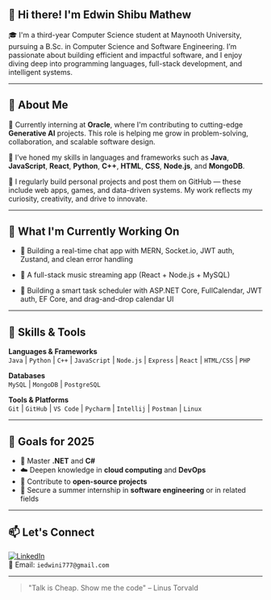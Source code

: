 ## 👋 Hi there! I'm Edwin Shibu Mathew

🎓 I'm a third-year Computer Science student at Maynooth University, pursuing a B.Sc. in Computer Science and Software Engineering. I’m passionate about building efficient and impactful software, and I enjoy diving deep into programming languages, full-stack development, and intelligent systems.

---

## 💼 About Me

🔹 Currently interning at **Oracle**, where I'm contributing to cutting-edge **Generative AI** projects. This role is helping me grow in problem-solving, collaboration, and scalable software design.

🔹 I’ve honed my skills in languages and frameworks such as **Java**, **JavaScript**, **React**, **Python**, **C++**, **HTML**, **CSS**, **Node.js**, and **MongoDB**.

🔹 I regularly build personal projects and post them on GitHub — these include web apps, games, and data-driven systems. My work reflects my curiosity, creativity, and drive to innovate.

---

## 🚀 What I'm Currently Working On

- 💬 Building a real-time chat app with MERN, Socket.io, JWT auth, Zustand, and clean error handling
  
- 🎵 A full-stack music streaming app (React + Node.js + MySQL)

- 📅 Building a smart task scheduler with ASP.NET Core, FullCalendar, JWT auth, EF Core, and drag-and-drop calendar UI

---

## 🧠 Skills & Tools

**Languages & Frameworks**  
`Java` | `Python` | `C++` | `JavaScript` | `Node.js` | `Express` | `React` | `HTML/CSS` | `PHP`

**Databases**  
`MySQL` | `MongoDB` | `PostgreSQL`

**Tools & Platforms**  
`Git` | `GitHub` | `VS Code` | `Pycharm` | `Intellij` | `Postman` | `Linux`

---

## 🌱 Goals for 2025

- 🔧 Master **.NET** and **C#**
- ☁️ Deepen knowledge in **cloud computing** and **DevOps**
- 🧩 Contribute to **open-source projects**
- 💼 Secure a summer internship in **software engineering** or in related fields

---

## 📫 Let's Connect

[![LinkedIn](https://img.shields.io/badge/LinkedIn-blue?style=flat&logo=linkedin&logoColor=white)](https://www.linkedin.com/in/edwin-shibu-mathew/)  
📧 Email: `iedwini777@gmail.com`

---

> "Talk is Cheap. Show me the code" – Linus Torvald


<!--
**EdwinShibuMathew/EdwinShibuMathew** is a ✨ _special_ ✨ repository because its `README.md` (this file) appears on your GitHub profile.

Here are some ideas to get you started:

- 🔭 I’m currently working on ...
- 🌱 I’m currently learning ...
- 👯 I’m looking to collaborate on ...
- 🤔 I’m looking for help with ...
- 💬 Ask me about ...
- 📫 How to reach me: ...
- 😄 Pronouns: ...
- ⚡ Fun fact: ...
-->
